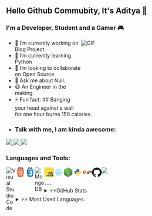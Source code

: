 ## Hello Github Commubity, It's Aditya 👋
### I'm a Developer, Student and  a Gamer 🎮
 <img align="right" alt="GIF" src="https://media.giphy.com/media/iIqmM5tTjmpOB9mpbn/giphy.gif" width="300" height="180" />

<!--### ✍ You can find my projects here [portfolio]-->
- 🔭 I’m currently working on Blog Project
- 🌱 I’m currently learning Python
- 👯 I’m looking to collaborate on Open Source
- 💬 Ask me about Null.
- 😄 An Engineer in the making.
- ⚡ Fun fact: ## Banging your head against a wall for one hour burns 150 calories.
- ### Talk with me, I am kinda awesome:
<a href="https://www.linkedin.com/in/aditya-sharma-9380411b0/"> <img src="https://img.icons8.com/cute-clipart/26/000000/linkedin.png"/>
</a>
<a href="https://www.instagram.com/aditya__sharma__111/"><img src="https://img.icons8.com/cute-clipart/26/000000/instagram-new.png"/> </a>
<a href="mailto:adihgr18@gmail.com"><img src="https://img.icons8.com/cute-clipart/26/000000/gmail.png"/></a>
<br />
### Languages and Tools:
<img align="left" alt="Visual Studio Code" width="26px" src="https://img.icons8.com/fluent/48/000000/visual-studio-code-2019.png" />
<img align="left" alt="HTML5" width="26px" src="https://raw.githubusercontent.com/github/explore/80688e429a7d4ef2fca1e82350fe8e3517d3494d/topics/html/html.png" />
<img align="left" alt="CSS3" width="26px" src="https://raw.githubusercontent.com/github/explore/80688e429a7d4ef2fca1e82350fe8e3517d3494d/topics/css/css.png" />
<img align="left"  alt="MongoDB" width="26px" src="https://img.icons8.com/color/48/000000/mongodb.png"/>
<img align="left" alt="JavaScript" width="26px" src="https://raw.githubusercontent.com/github/explore/80688e429a7d4ef2fca1e82350fe8e3517d3494d/topics/javascript/javascript.png" />
<img src="https://img.icons8.com/color/26/000000/c-plus-plus-logo.png"/>
<img align="left" alt="React" width="26px" src="https://raw.githubusercontent.com/github/explore/80688e429a7d4ef2fca1e82350fe8e3517d3494d/topics/react/react.png" />
<img align="left" alt="Node.js" width="26px" src="https://raw.githubusercontent.com/github/explore/80688e429a7d4ef2fca1e82350fe8e3517d3494d/topics/nodejs/nodejs.png" />
<img align="left" alt="python" width="26px" src="https://raw.githubusercontent.com/github/explore/80688e429a7d4ef2fca1e82350fe8e3517d3494d/topics/python/python.png" />



<img align="left" alt="Git" width="26px" src="https://raw.githubusercontent.com/github/explore/80688e429a7d4ef2fca1e82350fe8e3517d3494d/topics/git/git.png" />
<img align="left" alt="GitHub" width="26px" src="https://raw.githubusercontent.com/github/explore/78df643247d429f6cc873026c0622819ad797942/topics/github/github.png" />

<br />
<br />
---

<details>
  <summary>⚡⚡GitHub Stats</summary>

  <img align="left" alt="Aditya's GitHub Stats" src="https://github-readme-stats.vercel.app/api?username=Aditya-011&show_icons=true&hide_border=true" />

</details>

<details>
  <summary>⚡⚡ Most Used Languages</summary>

<img align="left" alt="Anna's GitHub Top Languages" src="https://github-readme-stats.vercel.app/api/top-langs/?username=Aditya-011" />

</details>

